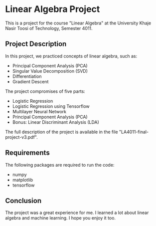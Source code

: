Linear Algebra Project
======================
This is a project for the course "Linear Algebra" at the University Khaje Nasir Toosi of Technology, Semester 4011.


Project Description
-------------------

In this project, we practiced concepts of linear algebra, such as:

- Principal Component Analysis (PCA)
- Singular Value Decomposition (SVD)
- Differentiation
- Gradient Descent

The project compromises of five parts:

- Logistic Regression
- Logistic Regression using Tensorflow
- Multilayer Neural Network
- Principal Component Analysis (PCA)
- Bonus: Linear Discriminant Analysis (LDA)

The full description of the project is available in the file "LA4011-final-project-v3.pdf".

Requirements
------------
The following packages are required to run the code:

* numpy
* matplotlib
* tensorflow

Conclusion
----------
The project was a great experience for me. I learned a lot about linear algebra and machine learning. I hope you enjoy
it too.
